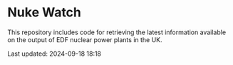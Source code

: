 # Nuke Watch

This repository includes code for retrieving the latest information available on the output of EDF nuclear power plants in the UK.

Last updated: 2024-09-18 18:18